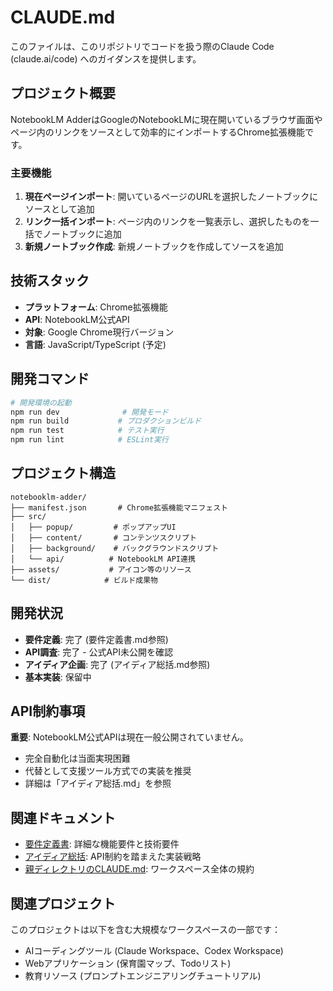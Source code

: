 # CLAUDE.md

このファイルは、このリポジトリでコードを扱う際のClaude Code (claude.ai/code) へのガイダンスを提供します。

## プロジェクト概要

NotebookLM AdderはGoogleのNotebookLMに現在開いているブラウザ画面やページ内のリンクをソースとして効率的にインポートするChrome拡張機能です。

### 主要機能
1. **現在ページインポート**: 開いているページのURLを選択したノートブックにソースとして追加
2. **リンク一括インポート**: ページ内のリンクを一覧表示し、選択したものを一括でノートブックに追加
3. **新規ノートブック作成**: 新規ノートブックを作成してソースを追加

## 技術スタック

- **プラットフォーム**: Chrome拡張機能
- **API**: NotebookLM公式API
- **対象**: Google Chrome現行バージョン
- **言語**: JavaScript/TypeScript (予定)

## 開発コマンド

```bash
# 開発環境の起動
npm run dev              # 開発モード
npm run build           # プロダクションビルド
npm run test            # テスト実行
npm run lint            # ESLint実行
```

## プロジェクト構造

```
notebooklm-adder/
├── manifest.json       # Chrome拡張機能マニフェスト
├── src/
│   ├── popup/         # ポップアップUI
│   ├── content/       # コンテンツスクリプト
│   ├── background/    # バックグラウンドスクリプト
│   └── api/          # NotebookLM API連携
├── assets/           # アイコン等のリソース
└── dist/            # ビルド成果物
```

## 開発状況

- **要件定義**: 完了 (要件定義書.md参照)
- **API調査**: 完了 - 公式API未公開を確認
- **アイディア企画**: 完了 (アイディア総括.md参照)
- **基本実装**: 保留中

## API制約事項

**重要**: NotebookLM公式APIは現在一般公開されていません。
- 完全自動化は当面実現困難
- 代替として支援ツール方式での実装を推奨
- 詳細は「アイディア総括.md」を参照

## 関連ドキュメント

- [要件定義書](./要件定義書.md): 詳細な機能要件と技術要件
- [アイディア総括](./アイディア総括.md): API制約を踏まえた実装戦略
- [親ディレクトリのCLAUDE.md](../CLAUDE.md): ワークスペース全体の規約

## 関連プロジェクト

このプロジェクトは以下を含む大規模なワークスペースの一部です：
- AIコーディングツール (Claude Workspace、Codex Workspace)
- Webアプリケーション (保育園マップ、Todoリスト)
- 教育リソース (プロンプトエンジニアリングチュートリアル)